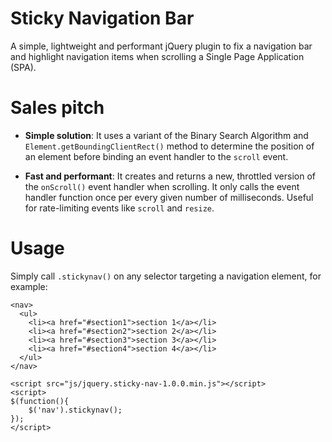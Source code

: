 # Sticky Navigation Bar
A simple, lightweight and performant jQuery plugin to fix a navigation bar and highlight navigation items when scrolling a Single Page Application (SPA).

# Sales pitch
* **Simple solution**: It uses a variant of the Binary Search Algorithm and `Element.getBoundingClientRect()` method to determine the position of an element before binding an event handler to the `scroll` event.

* **Fast and performant**: It creates and returns a new, throttled version of the `onScroll()` event handler when scrolling. It only calls the event handler function once per every given number of milliseconds. Useful for rate-limiting events like `scroll` and `resize`.

# Usage
Simply call `.stickynav()` on any selector targeting a navigation element, for example:

```
<nav>
  <ul>
    <li><a href="#section1">section 1</a></li>
    <li><a href="#section2">section 2</a></li>
    <li><a href="#section3">section 3</a></li>
    <li><a href="#section4">section 4</a></li>
  </ul>
</nav>

<script src="js/jquery.sticky-nav-1.0.0.min.js"></script>
<script>
$(function(){
	$('nav').stickynav();
});
</script>
```

